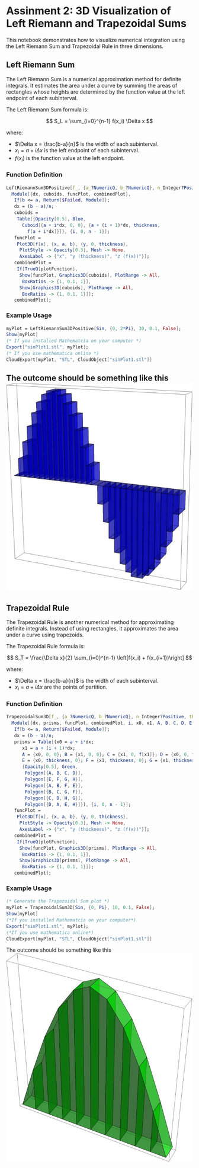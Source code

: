 # Assinment 2: 3D Visualization of Left Riemann and Trapezoidal Sums

This notebook demonstrates how to visualize numerical integration using the Left Riemann Sum and Trapezoidal Rule in three dimensions.

## Left Riemann Sum

The Left Riemann Sum is a numerical approximation method for definite integrals. It estimates the area under a curve by summing the areas of rectangles whose heights are determined by the function value at the left endpoint of each subinterval.

The Left Riemann Sum formula is:

$$  
S_L = \sum_{i=0}^{n-1} f(x_i) \Delta x
$$

where:
- $\Delta x = \frac{b-a}{n}$ is the width of each subinterval.
- $x_i = a + i \Delta x$ is the left endpoint of each subinterval.
- $f(x_i)$ is the function value at the left endpoint.

### Function Definition

```mathematica
LeftRiemannSum3DPositive[f_, {a_?NumericQ, b_?NumericQ}, n_Integer?Positive, thickness_?Positive, plotFunction_ : True] := 
  Module[{dx, cuboids, funcPlot, combinedPlot},
   If[b <= a, Return[$Failed, Module]];
   dx = (b - a)/n;
   cuboids = 
    Table[{Opacity[0.5], Blue, 
      Cuboid[{a + i*dx, 0, 0}, {a + (i + 1)*dx, thickness, 
        f[a + i*dx]}]}, {i, 0, n - 1}];
   funcPlot = 
    Plot3D[f[x], {x, a, b}, {y, 0, thickness}, 
     PlotStyle -> Opacity[0.3], Mesh -> None, 
     AxesLabel -> {"x", "y (thickness)", "z (f(x))"}];
   combinedPlot = 
    If[TrueQ[plotFunction], 
     Show[funcPlot, Graphics3D[cuboids], PlotRange -> All, 
      BoxRatios -> {1, 0.1, 1}], 
     Show[Graphics3D[cuboids], PlotRange -> All, 
      BoxRatios -> {1, 0.1, 1}]];
   combinedPlot];
```

### Example Usage

```mathematica
myPlot = LeftRiemannSum3DPositive[Sin, {0, 2*Pi}, 30, 0.1, False];
Show[myPlot]
(* If you installed Mathematcia on your computer *)
Export["sinPlot1.stl", myPlot];
(* If you use mathematica online *)
CloudExport[myPlot, "STL", CloudObject["sinPlot1.stl"]]
```
The outcome should be something like this ![image](Media/Left.jpg)
---

## Trapezoidal Rule

The Trapezoidal Rule is another numerical method for approximating definite integrals. Instead of using rectangles, it approximates the area under a curve using trapezoids.

The Trapezoidal Rule formula is:

$$
S_T = \frac{\Delta x}{2} \sum_{i=0}^{n-1} \left[f(x_i) + f(x_{i+1})\right]
$$

where:
- $\Delta x = \frac{b-a}{n}$ is the width of each subinterval.
- $x_i = a + i \Delta x$ are the points of partition.

### Function Definition

```mathematica
TrapezoidalSum3D[f_, {a_?NumericQ, b_?NumericQ}, n_Integer?Positive, thickness_?Positive, plotFunction_ : True] := 
  Module[{dx, prisms, funcPlot, combinedPlot, i, x0, x1, A, B, C, D, E, F, G, H},
   If[b <= a, Return[$Failed, Module]];
   dx = (b - a)/n;
   prisms = Table[(x0 = a + i*dx;
      x1 = a + (i + 1)*dx;
      A = {x0, 0, 0}; B = {x1, 0, 0}; C = {x1, 0, f[x1]}; D = {x0, 0, f[x0]};
      E = {x0, thickness, 0}; F = {x1, thickness, 0}; G = {x1, thickness, f[x1]}; H = {x0, thickness, f[x0]};
      {Opacity[0.5], Green,
       Polygon[{A, B, C, D}],
       Polygon[{E, F, G, H}],
       Polygon[{A, B, F, E}],
       Polygon[{B, C, G, F}],
       Polygon[{C, D, H, G}],
       Polygon[{D, A, E, H}]}), {i, 0, n - 1}];
   funcPlot = 
    Plot3D[f[x], {x, a, b}, {y, 0, thickness}, 
     PlotStyle -> Opacity[0.3], Mesh -> None, 
     AxesLabel -> {"x", "y (thickness)", "z (f(x))"}];
   combinedPlot = 
    If[TrueQ[plotFunction], 
     Show[funcPlot, Graphics3D[prisms], PlotRange -> All, 
      BoxRatios -> {1, 0.1, 1}], 
     Show[Graphics3D[prisms], PlotRange -> All, 
      BoxRatios -> {1, 0.1, 1}]];
   combinedPlot];
```

### Example Usage

```mathematica
(* Generate the Trapezoidal Sum plot *)
myPlot = TrapezoidalSum3D[Sin, {0, Pi}, 10, 0.1, False];
Show[myPlot]
(*If you installed Mathematcia on your computer*)
Export["sinPlot1.stl", myPlot];
(*If you use mathematica online*)
CloudExport[myPlot, "STL", CloudObject["sinPlot1.stl"]]

```
The outcome should be something like this ![image](Media/trap.jpeg)

